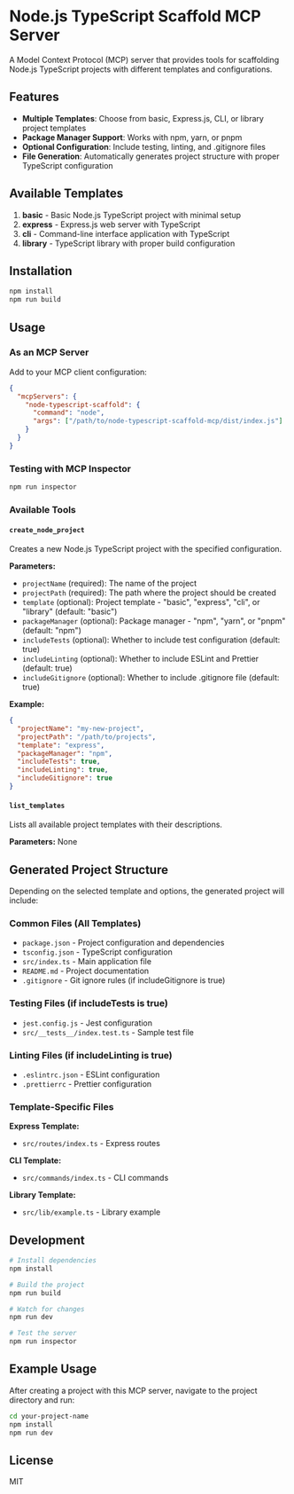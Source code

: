 # Node.js TypeScript Scaffold MCP Server

A Model Context Protocol (MCP) server that provides tools for scaffolding Node.js TypeScript projects with different templates and configurations.

## Features

- **Multiple Templates**: Choose from basic, Express.js, CLI, or library project templates
- **Package Manager Support**: Works with npm, yarn, or pnpm
- **Optional Configuration**: Include testing, linting, and .gitignore files
- **File Generation**: Automatically generates project structure with proper TypeScript configuration

## Available Templates

1. **basic** - Basic Node.js TypeScript project with minimal setup
2. **express** - Express.js web server with TypeScript
3. **cli** - Command-line interface application with TypeScript
4. **library** - TypeScript library with proper build configuration

## Installation

```bash
npm install
npm run build
```

## Usage

### As an MCP Server

Add to your MCP client configuration:

```json
{
  "mcpServers": {
    "node-typescript-scaffold": {
      "command": "node",
      "args": ["/path/to/node-typescript-scaffold-mcp/dist/index.js"]
    }
  }
}
```

### Testing with MCP Inspector

```bash
npm run inspector
```

### Available Tools

#### `create_node_project`

Creates a new Node.js TypeScript project with the specified configuration.

**Parameters:**
- `projectName` (required): The name of the project
- `projectPath` (required): The path where the project should be created
- `template` (optional): Project template - "basic", "express", "cli", or "library" (default: "basic")
- `packageManager` (optional): Package manager - "npm", "yarn", or "pnpm" (default: "npm")
- `includeTests` (optional): Whether to include test configuration (default: true)
- `includeLinting` (optional): Whether to include ESLint and Prettier (default: true)
- `includeGitignore` (optional): Whether to include .gitignore file (default: true)

**Example:**
```json
{
  "projectName": "my-new-project",
  "projectPath": "/path/to/projects",
  "template": "express",
  "packageManager": "npm",
  "includeTests": true,
  "includeLinting": true,
  "includeGitignore": true
}
```

#### `list_templates`

Lists all available project templates with their descriptions.

**Parameters:** None

## Generated Project Structure

Depending on the selected template and options, the generated project will include:

### Common Files (All Templates)
- `package.json` - Project configuration and dependencies
- `tsconfig.json` - TypeScript configuration
- `src/index.ts` - Main application file
- `README.md` - Project documentation
- `.gitignore` - Git ignore rules (if includeGitignore is true)

### Testing Files (if includeTests is true)
- `jest.config.js` - Jest configuration
- `src/__tests__/index.test.ts` - Sample test file

### Linting Files (if includeLinting is true)
- `.eslintrc.json` - ESLint configuration
- `.prettierrc` - Prettier configuration

### Template-Specific Files

**Express Template:**
- `src/routes/index.ts` - Express routes

**CLI Template:**
- `src/commands/index.ts` - CLI commands

**Library Template:**
- `src/lib/example.ts` - Library example

## Development

```bash
# Install dependencies
npm install

# Build the project
npm run build

# Watch for changes
npm run dev

# Test the server
npm run inspector
```

## Example Usage

After creating a project with this MCP server, navigate to the project directory and run:

```bash
cd your-project-name
npm install
npm run dev
```

## License

MIT